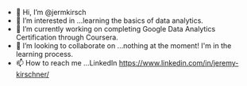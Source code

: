- 👋 Hi, I’m @jermkirsch
- 👀 I’m interested in ...learning the basics of data analytics.
- 🌱 I’m currently working on completing Google Data Analytics Certification through Coursera. 
- 💞️ I’m looking to collaborate on ...nothing at the moment! I'm in the learning process. 
- 📫 How to reach me ...LinkedIn https://www.linkedin.com/in/jeremy-kirschner/

<!---
jermkirsch/jermkirsch is a ✨ special ✨ repository because its `README.md` (this file) appears on your GitHub profile.
You can click the Preview link to take a look at your changes.
--->
